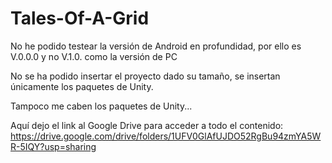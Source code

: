 # Tales-Of-A-Grid
No he podido testear la versión de Android en profundidad, por ello es V.0.0.0 y no V.1.0. como la versión de PC

No se ha podido insertar el proyecto dado su tamaño, se insertan únicamente los paquetes de Unity.

Tampoco me caben los paquetes de Unity...

Aquí dejo el link al Google Drive para acceder a todo el contenido:
https://drive.google.com/drive/folders/1UFV0GlAfUJDO52RgBu94zmYA5WR-5IQY?usp=sharing
